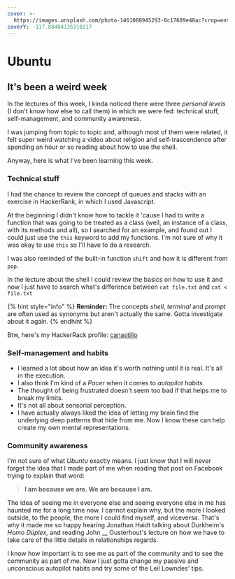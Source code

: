 ```yaml
---
cover: >-
  https://images.unsplash.com/photo-1461088945293-0c17689e48ac?crop=entropy&cs=srgb&fm=jpg&ixid=MnwxOTcwMjR8MHwxfHNlYXJjaHwxMHx8Y29tbXVuaXR5fGVufDB8fHx8MTY0OTczMTM0OA&ixlib=rb-1.2.1&q=85
coverY: -117.88484136310217
---
```


# Ubuntu

## It's been a weird week

In the lectures of this week, I kinda noticed there were three _personal levels_ (I don't know how else to call them) in which we were fed: technical stuff, self-management, and community awareness.

I was jumping from topic to topic and, although most of them were related, it felt super weird watching a video about religion and self-trascendence after spending an hour or so reading about how to use the shell.

Anyway, here is what I've been learning this week.

### Technical stuff

I had the chance to review the concept of queues and stacks with an exercise in HackerRank, in which I used Javascript.

At the beginning I didn't know how to tackle it 'cause I had to write a function that was going to be treated as a class (well, an instance of a class, with its methods and all), so I searched for an example, and found out I could just use the `this` keyword to add my functions. I'm not sure of why it was okay to use `this` so I'll have to do a research.

I was also reminded of the built-in function `shift` and how it is different from `pop`.

In the lecture about the shell I could review the basics on how to use it and now I just have to search what's difference between `cat file.txt` and `cat < file.txt`

{% hint style="info" %}
**Reminder:** The concepts _shell_, _terminal_ and _prompt_ are often used as synonyms but aren't actually the same. Gotta investigate about it again.
{% endhint %}

Btw, here's my HackerRack profile: [canastillo](https://www.hackerrank.com/canastillo\_)

### Self-management and habits <a href="#management" id="management"></a>

* I learned a lot about how an idea it's worth nothing until it is real. It's all in the execution.
* I also think I'm kind of a _Pacer_ when it comes to _autopilot habits._
* The thought of being frustrated doesn't seem too bad if that helps me to break my limits.
* It's not all about sensorial perception.&#x20;
* I have actually always liked the idea of letting my brain find the underlying deep patterns that hide from me. Now I know these can help create my own mental representations.

### Community awareness

I'm not sure of what _Ubuntu_ exactly means. I just know that I will never forget the idea that I made part of me when reading that post on Facebook trying to explain that word:

> **I am because we are. We are because I am.**

The idea of seeing me in everyone else and seeing everyone else in me has haunted me for a long time now. I cannot explain why, but the more I looked outside, to the people, the more I could find myself, and viceversa. That's why it made me so happy hearing Jonathan Haidt talking about Durkheim's _Homo Dúplex,_ and reading John __ Ousterhout's lecture on how we have to take care of the little details in relationships regards.

I know how important is to see me as part of the community and to see the community as part of me. Now I just gotta change my passive and unconscious autopilot habits and try some of the Leil Lowndes' tips.
